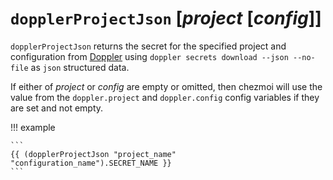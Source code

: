 # `dopplerProjectJson` [*project* [*config*]]

`dopplerProjectJson` returns the secret for the specified project and
configuration from [Doppler][doppler] using `doppler secrets download --json
--no-file` as `json` structured data.

If either of *project* or *config* are empty or
omitted, then chezmoi will use the value from the
`doppler.project` and
`doppler.config` config variables if they are set and not empty.

!!! example

    ```
    {{ (dopplerProjectJson "project_name" "configuration_name").SECRET_NAME }}
    ```

[doppler]: https://www.doppler.com
